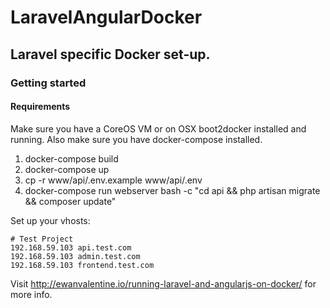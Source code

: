 # LaravelAngularDocker

## Laravel specific Docker set-up. 

### Getting started

#### Requirements 
Make sure you have a CoreOS VM or on OSX boot2docker installed and running. Also make sure you have docker-compose installed. 

1. docker-compose build
2. docker-compose up
3. cp -r www/api/.env.example www/api/.env
4. docker-compose run webserver bash -c "cd api && php artisan migrate && composer update"

Set up your vhosts:

```
# Test Project
192.168.59.103 api.test.com
192.168.59.103 admin.test.com
192.168.59.103 frontend.test.com
```

Visit http://ewanvalentine.io/running-laravel-and-angularjs-on-docker/ for more info. 
